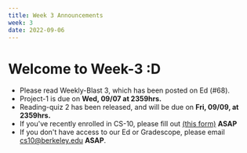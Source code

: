```yaml
---
title: Week 3 Announcements
week: 3
date: 2022-09-06
---
```


# **Welcome to Week-3 :D**

- Please read Weekly-Blast 3, which has been posted on Ed (#68).
- Project-1 is due on <b> Wed, 09/07 at 2359hrs.</b>
- Reading-quiz 2 has been released, and will be due on <b> Fri, 09/09, at 2359hrs.</b>
- If you've recently enrolled in CS-10, please fill out <a href="https://forms.gle/tYZUvGZWYRVjYuNu5">(this form)</a> <b>ASAP</b>
- If you don't have access to our Ed or Gradescope, please email cs10@berkeley.edu <b>ASAP</b>.
